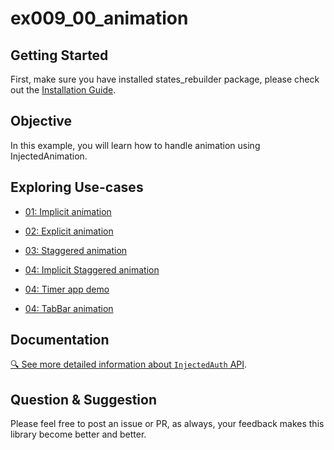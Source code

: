 # ex009_00_animation

## Getting Started
First, make sure you have installed states_rebuilder package, please check out the [Installation Guide](https://github.com/GIfatahTH/states_rebuilder/tree/master/states_rebuilder_package#getting-started-with-states_rebuilder). 
<Br />


## Objective

In this example, you will learn how to handle animation using InjectedAnimation.

## Exploring Use-cases

- [01: Implicit animation](./lib/ex_001_00_implicit_animation)
 
- [02: Explicit animation](./lib/ex_002_00_explicit_animation)

- [03: Staggered animation](./lib/ex_003_00_staggered_animation)

- [04: Implicit Staggered animation](./lib/ex_004_00_implicit_staggered_animation)

- [04: Timer app demo](./lib/ex_005_00_timer_demo)

- [04: TabBar animation](./lib/ex_006_00_tab_bar_navigator)

## Documentation
[🔍 See more detailed information about `InjectedAuth` API](https://github.com/GIfatahTH/states_rebuilder/wiki/home).


## Question & Suggestion
Please feel free to post an issue or PR, as always, your feedback makes this library become better and better.


